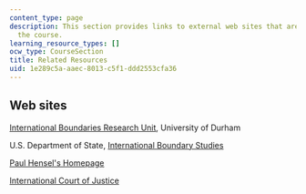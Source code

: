 ```yaml
---
content_type: page
description: This section provides links to external web sites that are useful for
  the course.
learning_resource_types: []
ocw_type: CourseSection
title: Related Resources
uid: 1e289c5a-aaec-8013-c5f1-ddd2553cfa36
---
```


Web sites
---------

[International Boundaries Research Unit](https://www.dur.ac.uk/ibru/), University of Durham

U.S. Department of State, [International Boundary Studies](http://fall.fsulawrc.com/collection/LimitsinSeas/numerical.html)

[Paul Hensel's Homepage](http://www.paulhensel.org/icow.html)

[International Court of Justice](http://www.icj-cij.org/)
